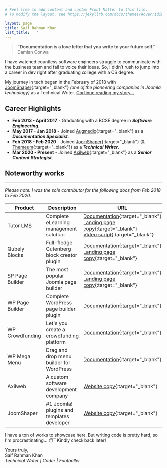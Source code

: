```yaml
---
# Feel free to add content and custom Front Matter to this file.
# To modify the layout, see https://jekyllrb.com/docs/themes/#overriding-theme-defaults

layout: page
title: Saif Rahman Khan
list_title: ' '
---
```


>**"Documentation is a love letter that you write to your future self."** - Damian Conwa 

I have watched countless software engineers struggle to communicate with the business team and fail to voice their ideas. So, I didn’t rush to jump into a career in dev right after graduating college with a CS degree.   

My journey in tech began in the February of 2018 with [JoomShaper](https://www.joomshaper.com/){:target="_blank"} *(one of the pioneering companies in Joomla technology)* as a Technical Writer. [Continue reading my story...](/about) 

## Career Highlights
- **Feb 2013 - April 2017** - Graduating with a BCSE degree in ***Software Engineering***. 
- **May 2017 - Jan 2018** - Joined [Augmedix](https://augmedix.com/){:target="_blank"} as a ***Documentation Specialist***.  
- **Feb 2018 - Feb 2020** - Joined [JoomShaper](https://www.joomshaper.com/){:target="_blank"} (& [Themeum](https://www.themeum.com/){:target="_blank"}) as a ***Technical Writer***.
- **Mar 2020 - Present** - Joined [Axilweb](https://www.axilweb.com/){:target="_blank"} as a ***Senior Content Strategist***.

## Noteworthy works 
---

*Please note: I was the sole contributor for the following docs from Feb 2018 to Feb 2020.*  

| Product  | Description | URL | 
| ------------- | ------------- | ------------- |
| Tutor LMS  | Complete eLearning management solution | [Documentation](https://docs.themeum.com/tutor-lms/){:target="_blank"}<br> [Landing page copy](https://web.archive.org/web/20200424102159/https://www.themeum.com/product/tutor-lms/){:target="_blank"}<br>[Video script](https://www.youtube.com/watch?v=yGDwk4z9EEg){:target="_blank"}  |
| Qubely Blocks  | Full-fledge Gutenberg block creator plugin  | [Documentation](https://docs.themeum.com/qubely/){:target="_blank"} <br> [Landing page copy](https://web.archive.org/web/20200303182150/https://www.themeum.com/product/qubely/){:target="_blank"} |
| SP Page Builder  | The most popular Joomla page builder  | [Documentation](https://www.joomshaper.com/documentation/sp-page-builder/sp-page-builder-3/){:target="_blank"} <br> [Landing page copy](https://web.archive.org/web/20200301002459/https://www.joomshaper.com/page-builder){:target="_blank"}  |
| WP Page Builder  | Complete WordPress page builder plugin  | [Documentation](https://docs.themeum.com/wp-pagebuilder/){:target="_blank"}  | 
| WP Crowdfunding  | Let's you create a crowdfunding platform  | [Documentation](https://docs.themeum.com/wp-crowdfunding/){:target="_blank"}  |
| WP Mega Menu  | Drag and drop menu builder for WordPress  | [Documentation](https://docs.themeum.com/wp-megamenu/){:target="_blank"}  |
| Axilweb | A custom software development company  | [Website copy](https://axilweb.com/){:target="_blank"}  |
| JoomShaper | #1 Joomla! plugins and templates developer | [Website copy](https://web.archive.org/web/20200223145033/https://www.joomshaper.com/){:target="_blank"}  |


I have a ton of works to showcase here. But writing code is pretty hard, so I'm procrastinating... 😴 Kindly check back later! 

Yours truly,  
Saif Rahman Khan  
*Technical Writer | Coder | Footballer*
